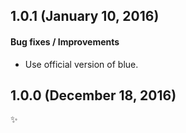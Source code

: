 ## 1.0.1 (January 10, 2016)

#### Bug fixes / Improvements

* Use official version of blue.


## 1.0.0 (December 18, 2016)

✨
